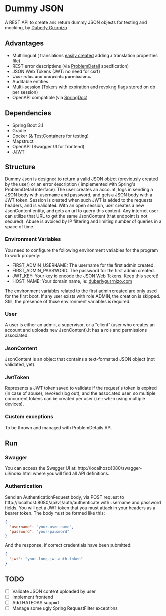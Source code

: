 # Dummy JSON

A REST API to create and return dummy JSON objects for testing and mocking,
by [Duberly Guarnizo](https://duberlyguarnizo.com/)

## Advantages

- Multilingual (
  translations [easily created](https://docs.spring.io/spring-boot/docs/current/reference/html/features.html#features.internationalization)
  adding a translation properties file)
- REST error descriptions (via [ProblemDetail](https://datatracker.ietf.org/doc/html/rfc7807) specification)
- JSON Web Tokens (JWT: no need for csrf)
- User roles and endpoints permissions.
- Auditable entities
- Multi-session (Tokens with expiration and revoking flags stored on db per session)
- OpenAPI compatible (via [SpringDoc](https://springdoc.org/))

## Dependencies

- Spring Boot 3.1
- Gradle
- Docker (& [TestContainers](https://testcontainers.com/) for testing)
- Mapstruct
- OpenAPI (Swagger UI for frontend)
- [JJWT](https://github.com/jwtk/jjwt)

## Structure

Dummy Json is designed to return a valid JSON object (previously created by the user) or an error description (
implemented with Spring's ProblemDetail interface). The user creates an account, logs in sending a JSON body with
username and password, and gets a JSON body with a JWT token. Session is created when such JWT is added to the requests
headers, and is validated. With an open session, user creates a new JsonContent entity, and gets an url to query this
content. Any internet user can utilize that URL to get the same JsonContent (that endpoint is not secured). Abuse is
avoided by IP filtering and limiting number of queries in a space of time.

### Environment Variables

You need to configure the following environment variables for the program to work properly:

- FIRST_ADMIN_USERNAME: The username for the first admin created.
- FIRST_ADMIN_PASSWORD: The password for the first admin created.
- JWT_KEY: Your key to encode the JSON Web Tokens. Keep this secret!
- HOST_NAME: Your domain name, ie: [duberlyguarnizo.com](https://duberlyguarnizo.com/)

The environment variables related to the first admin created are only used for the first boot. If any user exists with
role ADMIN, the creation is skipped. Still, the presence of those environment variables is required.
### User

A user is either an admin, a supervisor, or a "client" (user who creates an account and uploads new JsonContent).It has
a role and permissions associated.

### JsonContent

JsonContent is an object that contains a text-formatted JSON object (not validated, yet).

### JwtToken

Represents a JWT token saved to validate if the request's token is expired (in case of abuse), revoked (log out), and
the associated user, so multiple concurrent tokens can be created per user (i.e.: when using multiple devices).

### Custom exceptions

To be thrown and managed with ProblemDetails API.

## Run

### Swagger

You can access the Swagger UI at: http://localhost:8080/swagger-ui/index.html where you will find all API definitions.

### Authentication

Send an AuthenticationRequest body, via POST request to http://localhost:8080/api/v1/auth/authenticate
with username and password fields. You will get a JWT token that you must attach in your headers as a bearer token.
The body must be formed like this:

```json
{
  "username": "your-user-name",
  "password": "your-password"
}
```

And the response, if correct credentials have been submitted:

```json
{
  "jwt": "your-long-jwt-auth-token"
}
```

## TODO

-[ ] Validate JSON content uploaded by user
-[ ] Implement frontend
-[ ] Add HATEOAS support
-[ ] Manage some ugly Spring RequestFilter exceptions